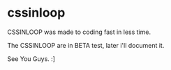 cssinloop
=========

CSSINLOOP was made to coding fast in less time.

The CSSINLOOP are in BETA test, later i'll document it.

See You Guys. :]
